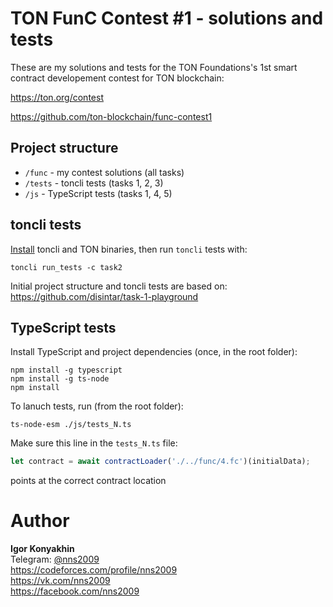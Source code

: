 # TON FunC Contest #1 - solutions and tests
These are my solutions and tests for the TON Foundations's 1st smart contract developement contest for TON blockchain:

https://ton.org/contest

https://github.com/ton-blockchain/func-contest1

## Project structure

- `/func` - my contest solutions (all tasks)
- `/tests` - toncli tests (tasks 1, 2, 3)
- `/js` - TypeScript tests (tasks 1, 4, 5)

## toncli tests
[Install](https://github.com/disintar/toncli/blob/master/INSTALLATION.md) toncli and TON binaries, then run `toncli` tests with:
```
toncli run_tests -c task2
```
Initial project structure and toncli tests are based on: https://github.com/disintar/task-1-playground

## TypeScript tests
Install TypeScript and project dependencies (once, in the root folder):
```
npm install -g typescript
npm install -g ts-node
npm install
```

To lanuch tests, run (from the root folder):
```
ts-node-esm ./js/tests_N.ts
```

Make sure this line in the `tests_N.ts` file:
```js
let contract = await contractLoader('./../func/4.fc')(initialData);
```
points at the correct contract location

# Author
**Igor Konyakhin** <br>
Telegram: [@nns2009](https://t.me/nns2009) <br>
https://codeforces.com/profile/nns2009 <br>
https://vk.com/nns2009 <br>
https://facebook.com/nns2009
